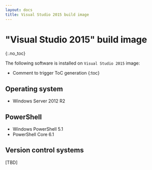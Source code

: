 ```yaml
---
layout: docs
title: Visual Studio 2015 build image
---
```


<!-- markdownlint-disable MD022 MD032 -->
# "Visual Studio 2015" build image
{:.no_toc}

The following software is installed on `Visual Studio 2015` image:

* Comment to trigger ToC generation
{:toc}
<!-- markdownlint-enable MD022 MD032 -->

## Operating system

* Windows Server 2012 R2

## PowerShell

* Windows PowerShell 5.1
* PowerShell Core 6.1

## Version control systems

[TBD]